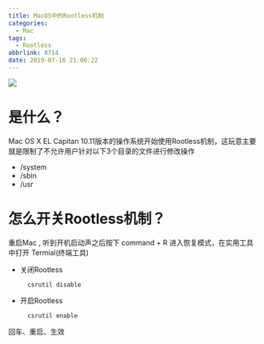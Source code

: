 ```yaml
---
title: MacOS中的Rootless机制
categories:
  - Mac
tags:
  - Rootless
abbrlink: 8714
date: 2019-07-16 21:00:22
---
```


![](https://ityuany.oss-cn-hangzhou.aliyuncs.com/blogs/macos.jpg?x-oss-process=style/Blogs)

<!-- more -->

# 是什么？
Mac OS X EL Capitan 10.11版本的操作系统开始使用Rootless机制，这玩意主要就是限制了不允许用户针对以下3个目录的文件进行修改操作

- /system
- /sbin
- /usr

# 怎么开关Rootless机制？
重启Mac , 听到开机启动声之后按下 command + R 进入恢复模式，在实用工具中打开 Termial(终端工具) 

- 关闭Rootless

		csrutil disable	
		
- 开启Rootless

		csrutil enable
		
回车、重启、生效